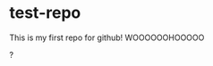 # test-repo

This is my first repo for github! WOOOOOOHOOOOO

?[](https://octodex.github.com/images/surftocat.png)
